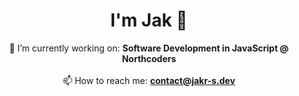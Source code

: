 <h1 align="center">I'm Jak 👋</h1>

<p align="center">
  🔭 I’m currently working on: <strong>Software Development in JavaScript @ Northcoders</strong><br>
  <br>
  📫 How to reach me: <strong><a href=mailto:contact@jakr-s.dev>contact@jakr-s.dev</a></strong>
</p>
